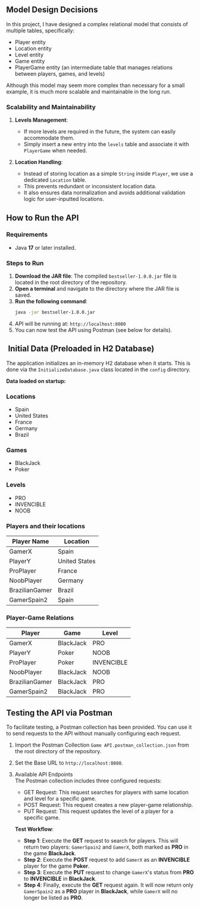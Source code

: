 ## Model Design Decisions

In this project, I have designed a complex relational model that consists of multiple tables, specifically:

- Player entity
- Location entity
- Level entity
- Game entity
- PlayerGame entity (an intermediate table that manages relations between players, games, and levels)

Although this model may seem more complex than necessary for a small example, it is much more scalable and maintainable in the long run.
### Scalability and Maintainability
1. **Levels Management**:
    - If more levels are required in the future, the system can easily accommodate them.
    - Simply insert a new entry into the `levels` table and associate it with `PlayerGame` when needed.

2. **Location Handling**:
    - Instead of storing location as a simple `String` inside `Player`, we use a dedicated `Location` table.
    - This prevents redundant or inconsistent location data.
    - It also ensures data normalization and avoids additional validation logic for user-inputted locations.

## How to Run the API

### Requirements
- Java **17** or later installed.

### Steps to Run
1. **Download the JAR file**: The compiled `bestseller-1.0.0.jar` file is located in the root directory of the repository.
2. **Open a terminal** and navigate to the directory where the JAR file is saved.
3. **Run the following command**:
   ```sh 
   java -jar bestseller-1.0.0.jar
4. API will be running at: `http://localhost:8080`
5. You can now test the API using Postman (see below for details).

## ️ Initial Data (Preloaded in H2 Database)
The application initializes an in-memory H2 database when it starts. This is done via the `InitializeDatabase.java` class located in the `config` directory.

**Data loaded on startup:**
### Locations
- Spain
- United States
- France
- Germany
- Brazil

### Games
- BlackJack
- Poker

### Levels
- PRO
- INVENCIBLE
- NOOB

### Players and their locations
| Player Name       | Location      |  
|------------------|---------------|  
| GamerX          | Spain         |  
| PlayerY        | United States |  
| ProPlayer       | France        |  
| NoobPlayer      | Germany       |  
| BrazilianGamer  | Brazil        |  
| GamerSpain2     | Spain         |  

### Player-Game Relations
| Player          | Game     | Level      |  
|----------------|---------|------------|  
| GamerX        | BlackJack | PRO        |  
| PlayerY       | Poker     | NOOB       |  
| ProPlayer     | Poker     | INVENCIBLE |  
| NoobPlayer    | BlackJack | NOOB       |  
| BrazilianGamer| BlackJack | PRO        |  
| GamerSpain2   | BlackJack | PRO        |  


## Testing the API via Postman

To facilitate testing, a Postman collection has been provided. You can use it to send requests to the API without manually configuring each request.

1. Import the Postman Collection `Game API.postman_collection.json` from the root directory of the repository.
2. Set the Base URL to `http://localhost:8080`.
3. Available API Endpoints  
   The Postman collection includes three configured requests:
    - GET Request: This request searches for players with same location and level for a specific game.
    - POST Request: This request creates a new player-game relationship.
    - PUT Request: This request updates the level of a player for a specific game.

   **Test Workflow**:

    - **Step 1**: Execute the **GET** request to search for players. This will return two players: `GamerSpain2` and `GamerX`, both marked as **PRO** in the game **BlackJack**.
    - **Step 2**: Execute the **POST** request to add `GamerX` as an **INVENCIBLE** player for the game **Poker**.
    - **Step 3**: Execute the **PUT** request to change `GamerX`'s status from **PRO** to **INVENCIBLE** in **BlackJack**.
    - **Step 4**: Finally, execute the **GET** request again. It will now return only `GamerSpain2` as a **PRO** player in **BlackJack**, while `GamerX` will no longer be listed as **PRO**.
